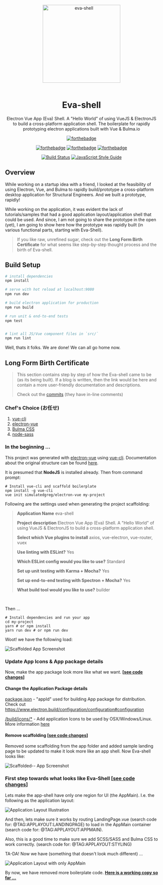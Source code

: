 <div align="center">
  <br>
  <img width="256" src="doc/images/eva.logo.256x256.png" alt="eva-shell">
  <br>
  <br>
</div>

<h1 align="center">Eva-shell</h1>

<p align="center" color="#6a737d">
Electron Vue App (Eva) Shell. A "Hello World" of using VueJS & ElectronJS to build a cross-platform application shell. The boilerplate for rapidly prototyping electron applications built with Vue &amp; Bulma.io
</p>

<div align="center">

[![forthebadge](https://forthebadge.com/images/badges/approved-by-veridian-dynamics.svg)](https://forthebadge.com)

[![forthebadge](http://forthebadge.com/images/badges/uses-js.svg)](http://forthebadge.com) [![forthebadge](https://forthebadge.com/images/badges/just-plain-nasty.svg)](https://forthebadge.com) [![forthebadge](http://forthebadge.com/images/badges/makes-people-smile.svg)](http://forthebadge.com)
</div>

<div align="center">

[![Build Status](https://semaphoreci.com/api/v1/cpsloal/eva-shell/branches/master/badge.svg)](https://semaphoreci.com/cpsloal/eva-shell) [![JavaScript Style Guide](https://img.shields.io/badge/code%20style-standard-brightgreen.svg?longCache=true&style=flat)](https://standardjs.com)
</div>

## Overview
While working on a startup idea with a friend, I looked at the feasibility of using Electron, Vue, and Bulma to rapidly build/prototype a cross-platform desktop application for Structural Engineers.  And we built a prototype, rapidly!  

While working on the application, it was evident the lack of tutorials/samples that had a good application layout/application shell that could be used.  And since, I am not going to share the prototype in the open (yet), I am going to show here how the prototype was rapidly built (in various functional parts, starting with Eva-Shell).

> If you like raw, unrefined sugar, check out the __Long Form Birth Certificate__ for what seems like step-by-step thought process and the birth of Eva-shell.

## Build Setup

``` bash
# install dependencies
npm install

# serve with hot reload at localhost:9080
npm run dev

# build electron application for production
npm run build

# run unit & end-to-end tests
npm test


# lint all JS/Vue component files in `src/`
npm run lint

```

Well, thats it folks.  We are done!  We can all go home now.

## Long Form Birth Certificate

> This section contains step by step of how the Eva-shell came to be (as its being built).  If a blog is written, then the link would be here and contain a more user-friendly documentation and descriptions.
>
> Check out the [commits](https://github.com/cpsloal/eva-shell/commits/master) (they have in-line comments)

### Chef's Choice (お任せ)
  1. [vue-cli](https://github.com/vuejs/vue-cli)
  1. [electron-vue](https://github.com/SimulatedGREG/electron-vue)
  1. [Bulma CSS](https://www.npmjs.com/package/bulma)
  1. [node-sass](https://www.npmjs.com/package/node-sass)


### In the beginning ...
This project was generated with [electron-vue](https://github.com/SimulatedGREG/electron-vue) using [vue-cli](https://github.com/vuejs/vue-cli). Documentation about the original structure can be found [here](https://simulatedgreg.gitbooks.io/electron-vue/content/index.html).

It is presumed that **NodeJS** is installed already.  Then from command prompt:

```
# Install vue-cli and scaffold boilerplate
npm install -g vue-cli
vue init simulatedgreg/electron-vue my-project
```

Following are the settings used when generating the project scaffolding:

>**Application Name** eva-shell
>
>**Project description** Electron Vue App (Eva) Shell. A "Hello World" of using VueJS & ElectronJS to build a cross-platform application shell.
>
>**Select which Vue plugins to install** axios, vue-electron, vue-router, vuex
>
>**Use linting with ESLint?** Yes
>
>**Which ESLint config would you like to use?** Standard
>
>**Set up unit testing with Karma + Mocha?** Yes
>
>**Set up end-to-end testing with Spectron + Mocha?** Yes
>
>**What build tool would you like to use?** builder
> 
<br>

Then ...
```
# Install dependencies and run your app
cd my-project
yarn # or npm install
yarn run dev # or npm run dev
```

Woot! we have the following load:

![Scaffolded App Screenshot](doc/images/1-Scaffolded-AppScreenshot.png "Scaffolded App Screenshot")


### Update App Icons & App package details
Now, make the app package look more like what we want. __[[see code changes](https://github.com/cpsloal/eva-shell/commit/ca797e7a6b68f29d0e2e92ce2567bd1c68082fec)]__

#### Change the Application Package details
[package.json](https://github.com/cpsloal/eva-shell/commit/ca797e7a6b68f29d0e2e92ce2567bd1c68082fec#diff-b9cfc7f2cdf78a7f4b91a753d10865a2) - "appId" used for building App package for distribution.  Check out https://www.electron.build/configuration/configuration#configuration

[/build/icons/*](https://github.com/cpsloal/eva-shell/commit/ca797e7a6b68f29d0e2e92ce2567bd1c68082fec#diff-e73c6a6466b48e909dce3e7c2e2860d0) - Add application Icons to be used by OSX/Windows/Linux.  More information [here](https://www.electron.build/icons)

#### Remove scaffolding [[see code changes](https://github.com/cpsloal/eva-shell/commit/86e93979139b70066d3ef1106ff776f1163c0445)]

Removed some scaffolding from the app folder and added sample landing page to be updated to make it look more like an app shell.  Now Eva-shell looks like:

![Scaffolded-- App Screenshot](doc/images/2-Less-Scaffold-Like.png "Removed some scaffolding - App Screenshot")


### First step towards what looks like Eva-Shell [[see code changes](https://github.com/cpsloal/eva-shell/commit/bd16940897979ea3e0d17ac82e1ba9baf397d252)]
Lets make the app-shell have only one region for UI (the AppMain).  I.e. the following as the application layout:

![Application Layout Illustration](doc/images/4-Shell-Layout-with-AppMain.png "What we want the app layout to be like ...")

And then, lets make sure it works by routing LandingPage.vue (search code for: @TAG:APPLAYOUT:LANDINGPAGE) to load in the AppMain container (search code for: @TAG:APPLAYOUT:APPMAIN).

Also, this is a good time to make sure we add SCSS/SASS and Bulma CSS to work correctly.  (search code for: @TAG:APPLAYOUT:STYLING)

TA-DA! Now we have (something that doesn't look much different) ...

![Application Layout with only AppMain](doc/images/3-AppMain-with-Bulma.png "What we want the app layout to be like ...")

By now, we have removed more boilerplate code. __[Here is a working copy so far ...](https://github.com/cpsloal/eva-shell/releases/tag/v0.0.1-Vanila-AppMain)__
